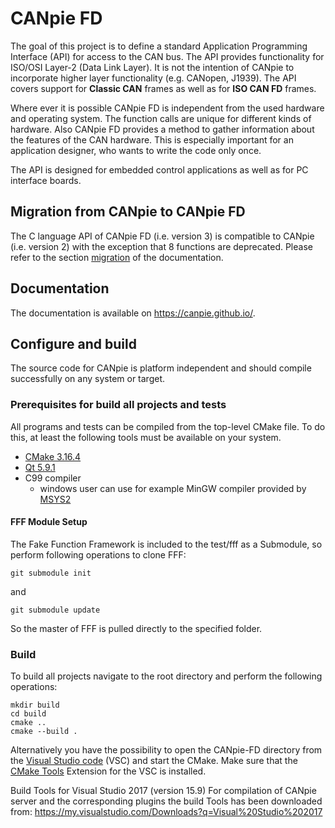 # CANpie FD

The goal of this project is to define a standard Application Programming Interface (API) for access to the CAN bus.
The API provides functionality for ISO/OSI Layer-2 (Data Link Layer). It is not the intention of CANpie to incorporate
higher layer functionality (e.g. CANopen, J1939). The API covers support for **Classic CAN** frames as well as for
**ISO CAN FD** frames.

Where ever it is possible CANpie FD is independent from the used hardware and operating system. The function calls are
unique for different kinds of hardware. Also CANpie FD provides a method to gather information about the features of the
 CAN hardware. This is especially important for an application designer, who wants to write the code only once.

The API is designed for embedded control applications as well as for PC interface boards.

## Migration from CANpie to CANpie FD

The C language API of CANpie FD (i.e. version 3) is compatible to CANpie (i.e. version 2) with the exception that 8
functions are deprecated. Please refer to the section [migration](https://canpie.github.io/page_8api_migration.html)
of the documentation.

## Documentation

The documentation is available on <https://canpie.github.io/>.

## Configure and build

The source code for CANpie is platform independent and should compile successfully on any system or target.

### Prerequisites for build all projects and tests

All programs and tests can be compiled from the top-level CMake file. To do this, at least the following tools must be
available on your system.

* [CMake 3.16.4](https://cmake.org/)
* [Qt 5.9.1](http://download.qt.io/official_releases/qt/)
* C99 compiler
  * windows user can use for example MinGW compiler provided by [MSYS2](https://www.msys2.org)

#### FFF Module Setup

The Fake Function Framework is included to the test/fff as a Submodule, so perform following operations to clone FFF:

    git submodule init

and

    git submodule update

So the master of FFF is pulled directly to the specified folder.

### Build

To build all projects navigate to the root directory and perform the following operations:

    mkdir build
    cd build
    cmake ..
    cmake --build .

Alternatively you have the possibility to open the CANpie-FD directory from the
[Visual Studio code](https://code.visualstudio.com/) (VSC) and start the CMake.
Make sure that the [CMake Tools](https://marketplace.visualstudio.com/items?itemName=ms-vscode.cmake-tools) Extension
for the VSC is installed.

Build Tools for Visual Studio 2017 (version 15.9)
For compilation of CANpie server and the corresponding plugins the build Tools has been downloaded from:
<https://my.visualstudio.com/Downloads?q=Visual%20Studio%202017>
